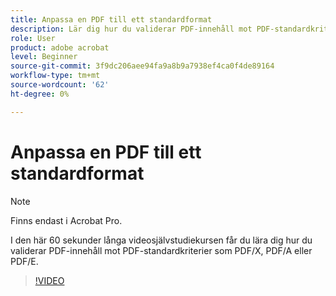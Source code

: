 ```yaml
---
title: Anpassa en PDF till ett standardformat
description: Lär dig hur du validerar PDF-innehåll mot PDF-standardkriterier som PDF/X, PDF/A eller PDF/E
role: User
product: adobe acrobat
level: Beginner
source-git-commit: 3f9dc206aee94fa9a8b9a7938ef4ca0f4de89164
workflow-type: tm+mt
source-wordcount: '62'
ht-degree: 0%

---
```


# Anpassa en PDF till ett standardformat

>[!NOTE]
>
>Finns endast i Acrobat Pro.

I den här 60 sekunder långa videosjälvstudiekursen får du lära dig hur du validerar PDF-innehåll mot PDF-standardkriterier som PDF/X, PDF/A eller PDF/E.

>[!VIDEO](https://video.tv.adobe.com/v/3409906?quality=12&learn=on&hidetitle=true)
